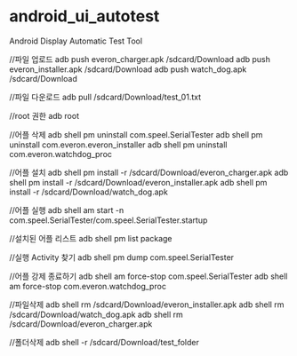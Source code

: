 # android_ui_autotest
Android Display Automatic Test Tool

//파일 업로드
adb push everon_charger.apk /sdcard/Download
adb push everon_installer.apk /sdcard/Download
adb push watch_dog.apk /sdcard/Download

//파일 다운로드
adb pull /sdcard/Download/test_01.txt

//root 권한
adb root

//어플 삭제
adb shell pm uninstall com.speel.SerialTester
adb shell pm uninstall com.everon.everon_installer
adb shell pm uninstall com.everon.watchdog_proc

//어플 설치
adb shell pm install -r /sdcard/Download/everon_charger.apk
adb shell pm install -r /sdcard/Download/everon_installer.apk
adb shell pm install -r /sdcard/Download/watch_dog.apk

//어플 실행
adb shell am start -n com.speel.SerialTester/com.speel.SerialTester.startup

//설치된 어플 리스트
adb shell pm list package

//실행 Activity 찾기
adb shell pm dump com.speel.SerialTester

//어플 강제 종료하기
adb shell am force-stop com.speel.SerialTester
adb shell am force-stop com.everon.watchdog_proc

//파일삭제
adb shell rm /sdcard/Download/everon_installer.apk
adb shell rm /sdcard/Download/watch_dog.apk
adb shell rm /sdcard/Download/everon_charger.apk

//폴더삭제
adb shell -r /sdcard/Download/test_folder

